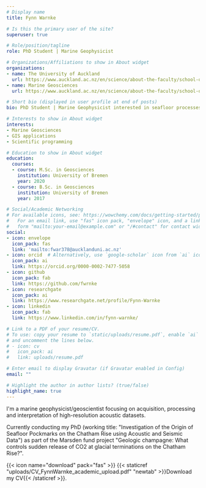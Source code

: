 ```yaml
---
# Display name
title: Fynn Warnke

# Is this the primary user of the site?
superuser: true

# Role/position/tagline
role: PhD Student | Marine Geophysicist

# Organizations/Affiliations to show in About widget
organizations:
- name: The University of Auckland
  url: https://www.auckland.ac.nz/en/science/about-the-faculty/school-of-environment.html
- name: Marine Geosciences
  url: https://www.auckland.ac.nz/en/science/about-the-faculty/school-of-environment/environment-research/marine-geosciences.html

# Short bio (displayed in user profile at end of posts)
bio: PhD Student | Marine Geophysicist interested in seafloor processes and scientific computing.

# Interests to show in About widget
interests:
- Marine Geosciences
- GIS applications
- Scientific programming

# Education to show in About widget
education:
  courses:
  - course: M.Sc. in Geosciences
    institution: University of Bremen
    year: 2020
  - course: B.Sc. in Geosciences
    institution: University of Bremen
    year: 2017

# Social/Academic Networking
# For available icons, see: https://wowchemy.com/docs/getting-started/page-builder/#icons
#   For an email link, use "fas" icon pack, "envelope" icon, and a link in the
#   form "mailto:your-email@example.com" or "/#contact" for contact widget.
social:
- icon: envelope
  icon_pack: fas
  link: 'mailto:fwar378@aucklanduni.ac.nz'
- icon: orcid  # Alternatively, use `google-scholar` icon from `ai` icon pack
  icon_pack: ai
  link: https://orcid.org/0000-0002-7477-5058
- icon: github
  icon_pack: fab
  link: https://github.com/fwrnke
- icon: researchgate
  icon_pack: ai
  link: https://www.researchgate.net/profile/Fynn-Warnke
- icon: linkedin
  icon_pack: fab
  link: https://www.linkedin.com/in/fynn-warnke/

# Link to a PDF of your resume/CV.
# To use: copy your resume to `static/uploads/resume.pdf`, enable `ai` icons in `params.toml`, 
# and uncomment the lines below.
# - icon: cv
#   icon_pack: ai
#   link: uploads/resume.pdf

# Enter email to display Gravatar (if Gravatar enabled in Config)
email: ""

# Highlight the author in author lists? (true/false)
highlight_name: true
---
```


I'm a marine geophysicist/geoscientist focusing on acquisition, processing and interpretation of high-resolution acoustic datasets.

Currently conducting my PhD (working title: "Investigation of the Origin of Seafloor Pockmarks on the Chatham Rise using Acoustic and Seismic Data") as part of the Marsden fund project "Geologic champagne: What controls sudden release of CO2 at glacial terminations on the Chatham Rise?".

{{< icon name="download" pack="fas" >}} {{< staticref "uploads/CV_FynnWarnke_academic_upload.pdf" "newtab" >}}Download my CV{{< /staticref >}}.
